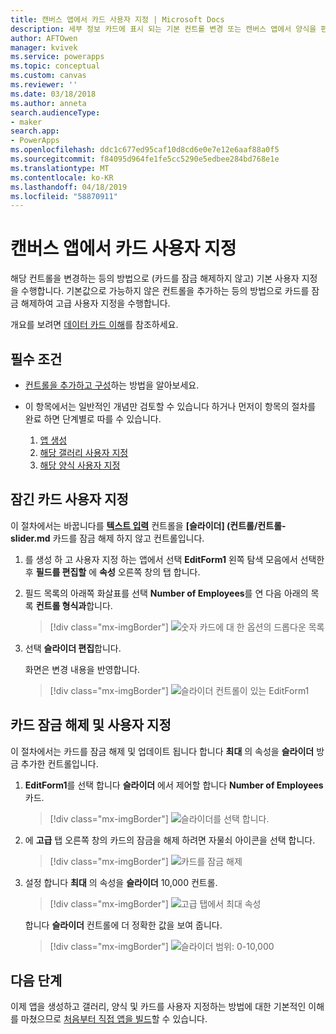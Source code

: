 ```yaml
---
title: 캔버스 앱에서 카드 사용자 지정 | Microsoft Docs
description: 세부 정보 카드에 표시 되는 기본 컨트롤 변경 또는 캔버스 앱에서 양식을 편집
author: AFTOwen
manager: kvivek
ms.service: powerapps
ms.topic: conceptual
ms.custom: canvas
ms.reviewer: ''
ms.date: 03/18/2018
ms.author: anneta
search.audienceType:
- maker
search.app:
- PowerApps
ms.openlocfilehash: ddc1c677ed95caf10d8cd6e0e7e12e6aaf88a0f5
ms.sourcegitcommit: f84095d964fe1fe5cc5290e5edbee284bd768e1e
ms.translationtype: MT
ms.contentlocale: ko-KR
ms.lasthandoff: 04/18/2019
ms.locfileid: "58870911"
---
```

# <a name="customize-a-card-in-a-canvas-app"></a>캔버스 앱에서 카드 사용자 지정

해당 컨트롤을 변경하는 등의 방법으로 (카드를 잠금 해제하지 않고) 기본 사용자 지정 을 수행합니다. 기본값으로 가능하지 않은 컨트롤을 추가하는 등의 방법으로 카드를 잠금 해제하여 고급 사용자 지정을 수행합니다.

개요를 보려면 [데이터 카드 이해](working-with-cards.md)를 참조하세요.

## <a name="prerequisites"></a>필수 조건

- [컨트롤을 추가하고 구성](add-configure-controls.md)하는 방법을 알아보세요.
- 이 항목에서는 일반적인 개념만 검토할 수 있습니다 하거나 먼저이 항목의 절차를 완료 하면 단계별로 따를 수 있습니다.

    1. [앱 생성](data-platform-create-app.md)
    1. [해당 갤러리 사용자 지정](customize-layout-sharepoint.md)
    1. [해당 양식 사용자 지정](customize-forms-sharepoint.md)

## <a name="customize-a-locked-card"></a>잠긴 카드 사용자 지정

이 절차에서는 바꿉니다를 **[텍스트 입력](controls/control-text-input.md)** 컨트롤을 **[슬라이더] (컨트롤/컨트롤-slider.md** 카드를 잠금 해제 하지 않고 컨트롤입니다.

1. 를 생성 하 고 사용자 지정 하는 앱에서 선택 **EditForm1** 왼쪽 탐색 모음에서 선택한 후 **필드를 편집할** 에 **속성** 오른쪽 창의 탭 합니다.

1. 필드 목록의 아래쪽 화살표를 선택 **Number of Employees**를 연 다음 아래의 목록 **컨트롤 형식과**합니다.

    > [!div class="mx-imgBorder"]
    > ![숫자 카드에 대 한 옵션의 드롭다운 목록](./media/customize-card/card-selector.png)

1. 선택 **슬라이더 편집**합니다.

    화면은 변경 내용을 반영합니다.

    > [!div class="mx-imgBorder"]
    > ![슬라이더 컨트롤이 있는 EditForm1](./media/customize-card/add-slider.png)

## <a name="unlock-and-customize-a-card"></a>카드 잠금 해제 및 사용자 지정

이 절차에서는 카드를 잠금 해제 및 업데이트 됩니다 합니다 **최대** 의 속성을 **슬라이더** 방금 추가한 컨트롤입니다.

1. **EditForm1**를 선택 합니다 **슬라이더** 에서 제어할 합니다 **Number of Employees** 카드.

    > [!div class="mx-imgBorder"]
    > ![슬라이더를 선택 합니다.](./media/customize-card/select-slider.png)

1. 에 **고급** 탭 오른쪽 창의 카드의 잠금을 해제 하려면 자물쇠 아이콘을 선택 합니다.

    > [!div class="mx-imgBorder"]
    > ![카드를 잠금 해제](./media/customize-card/lock-icon.png)

1. 설정 합니다 **최대** 의 속성을 **슬라이더** 10,000 컨트롤.

    > [!div class="mx-imgBorder"]
    > ![고급 탭에서 최대 속성](./media/customize-card/max-property.png)

    합니다 **슬라이더** 컨트롤에 더 정확한 값을 보여 줍니다.

    > [!div class="mx-imgBorder"]
    > ![슬라이더 범위: 0-10,000](./media/customize-card/final-slider.png)

## <a name="next-steps"></a>다음 단계

이제 앱을 생성하고 갤러리, 양식 및 카드를 사용자 지정하는 방법에 대한 기본적인 이해를 마쳤으므로 [처음부터 직접 앱을 빌드](data-platform-create-app-scratch.md)할 수 있습니다.